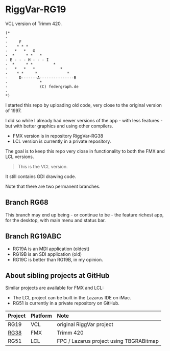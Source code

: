 ﻿# RiggVar-RG19

VCL version of Trimm 420.

```
(*
-
-     F
-    * * *
-   *   *   G
-  *     * *   *
- E - - - H - - - I
-  *     * *         *
-   *   *   *           *
-    * *     *             *
-     D-------A---------------B
-              *
-              (C) federgraph.de
-
*)
```

I started this repo by uploading old code, very close to the original version of 1997.

I did so while I already had newer versions of the app  - with less features - but with better graphics and using other compilers.
- FMX version is in repository RiggVar-RG38
- LCL version is currently in a private repository.

The goal is to keep this repo very close in functionality to both the FMX and LCL versions.

> This is the VCL version.

It still contains GDI drawing code.

Note that there are two permanent branches.

## Branch RG68

This branch may end up being - or continue to be - the feature richest app, for the desktop, with main menu and status bar.

## Branch RG19ABC

- RG19A is an MDI application (oldest)
- RG19B is an SDI application (old)
- RG19C is better than RG19B, in my opinion.

## About sibling projects at GitHub

Similar projects are available for FMX and LCL:
- The LCL project can be built in the Lazarus IDE on iMac.
- RG51 is currently in a private repository on GitHub.

| Project | Platform | Note |
| :-- | :- | :- |
| RG19 | VCL | original RiggVar project |
| [RG38](https://github.com/federgraph/RiggVar-RG38) | FMX | Trimm 420 |
| RG51 | LCL | FPC / Lazarus project using TBGRABitmap |
